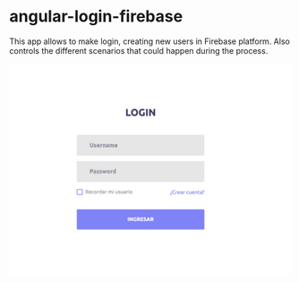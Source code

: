 # angular-login-firebase

This app allows to make login, creating new users in Firebase platform. 
Also controls the different scenarios that could happen during the process.

![](https://github.com/Klerith/angular-login-demoapp/blob/master/src/assets/images/demo.png?raw=true)

